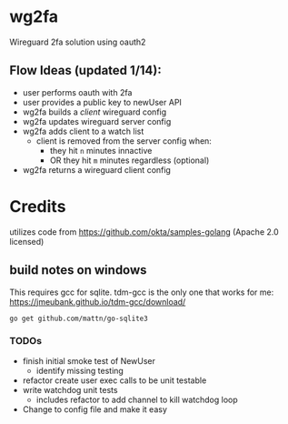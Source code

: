 # wg2fa
Wireguard 2fa solution using oauth2

## Flow Ideas (updated 1/14):
* user performs oauth with 2fa
* user provides a public key to newUser API
* wg2fa builds a *client* wireguard config
* wg2fa updates wireguard server config
* wg2fa adds client to a watch list
    * client is removed from the server config when:
        * they hit `n` minutes innactive
        * OR they hit `m` minutes regardless (optional)
* wg2fa returns a wireguard client config

# Credits
utilizes code from https://github.com/okta/samples-golang (Apache 2.0 licensed)

## build notes on windows
This requires gcc for sqlite. tdm-gcc is the only one that works for me: https://jmeubank.github.io/tdm-gcc/download/

```script
go get github.com/mattn/go-sqlite3
```


### TODOs
* finish initial smoke test of NewUser
    * identify missing testing
* refactor create user exec calls to be unit testable
* write watchdog unit tests
    * includes refactor to add channel to kill watchdog loop
* Change to config file and make it easy
